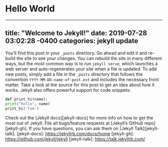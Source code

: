 # Hello World


---
title: "Welcome to Jekyll!"
date: 2019-07-28 03:02:28 -0400
categories: jekyll update
--- 
You’ll find this post in your `_posts` directory. Go ahead and edit it and re-build
the site to see your changes. You can rebuild the site in many different ways, but
the most common way is to run `jekyll serve`, which launches a web server and
auto-regenerates your site when a file is updated.
To add new posts, simply add a file in the `_posts` directory that follows the
convention `YYYY-MM-DD-name-of-post.ext` and includes the necessary front
matter. Take a look at the source for this post to get an idea about how it works.
Jekyll also offers powerful support for code snippets:

```python
def print_hi(name):
print("hello", name)
print_hi('Tom')
```

Check out the [Jekyll docs][jekyll-docs] for more info on how to get the most out
of Jekyll. File all bugs/feature requests at [Jekyll’s GitHub repo][jekyll-gh]. If you
have questions, you can ask them on [Jekyll Talk][jekyll-talk].
[jekyll-docs]: https://jekyllrb.com/docs/home
[jekyll-gh]: https://github.com/jekyll/jekyll
[jekyll-talk]: https://talk.jekyllrb.com/
